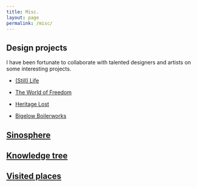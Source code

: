 ```yaml
---
title: Misc.
layout: page
permalink: /misc/
---
```

## Design projects

I have been fortunate to collaborate with talented designers and artists on some interesting projects.

- [(Still) Life](http://tracer.cs.yale.edu:8087/)

- [The World of Freedom](https://mystudio.design/the-world-of-freedom-1)

- [Heritage Lost](https://mystudio.design/heritage-lost)

- [Bigelow Boilerworks](https://www.benjamindavidolsen.com/boilerworks-reconstructed)

## [Sinosphere](/sinosphere.html)

## [Knowledge tree](/knowledgetree.html)

## [Visited places](/visited.html)
